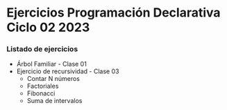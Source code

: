 # Ejercicios Programación Declarativa Ciclo 02 2023

### Listado de ejercicios
- Árbol Familiar - Clase 01
- Ejercicio de recursividad - Clase 03
  - Contar N números
  - Factoriales
  - Fibonacci
  - Suma de intervalos